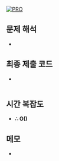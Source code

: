 [![PRO]][Link]

## 문제 해석

-

## 최종 제출 코드

-

```js

```

## 시간 복잡도

-   **∴ O()**

## 메모

-

<!---------------------------------------------------------------------------->

[PRO]: https://github.com/GoSSaChin/algorithm-js/assets/107768516/67c43b52-bc3f-4571-a249-5519021afbb0
[Link]: https://school.programmers.co.kr/learn/courses/30/lessons/92335
